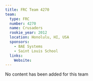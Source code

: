 ```yaml
---
title: FRC Team 4270
team:
  type: FRC
  number: 4270
  name: Crusaders
  rookie_year: 2012
  location: Honolulu, HI, USA
  sponsors:
    - BAE Systems
    - Saint Louis School
  links:
    Website: 
---
```

No content has been added for this team